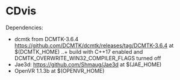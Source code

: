 # CDvis
Dependencies:
+ dcmtk from DCMTK-3.6.4 https://github.com/DCMTK/dcmtk/releases/tag/DCMTK-3.6.4 at $(DCMTK_HOME)
..+ build with C++17 enabled and DCMTK_OVERWRITE_WIN32_COMPILER_FLAGS turned off
+ Jae3d: https://github.com/Shmaug/Jae3d at $(JAE_HOME)
+ OpenVR 1.1.3b at $(OPENVR_HOME)